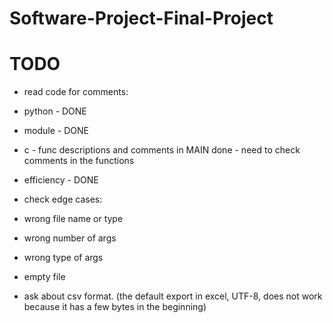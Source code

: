 # Software-Project-Final-Project

# TODO

- read code for comments:
-   python -    DONE
-   module -    DONE
-   c -         func descriptions and comments in MAIN done - need to check comments in the functions

- efficiency - DONE

- check edge cases:
-   wrong file name or type
-   wrong number of args
-   wrong type of args
-   empty file

- ask about csv format. (the default export in excel, UTF-8,  does not work because it has a 
    few bytes in the beginning)